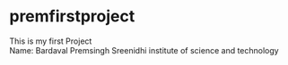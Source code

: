 # premfirstproject
This is my first Project
<br>
Name: Bardaval Premsingh
Sreenidhi institute of science and technology
